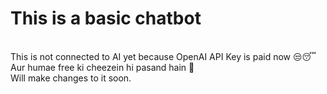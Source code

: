 # <h1>This is a basic chatbot</h1> <br> This is not connected to AI yet because OpenAI API Key is paid now 😒😴 <br> Aur humae free ki cheezein hi pasand hain 🫡 <br> Will make changes to it soon.